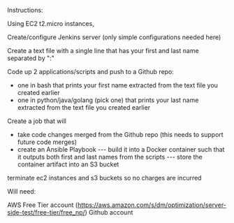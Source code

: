 Instructions:


Using EC2 t2.micro instances,

Create/configure Jenkins server (only simple configurations needed here)

Create a text file with a single line that has your first and last name separated by ":"

Code up 2 applications/scripts and push to a Github repo:
- one in bash that prints your first name extracted from the text file you created earlier
- one in python/java/golang (pick one) that prints your last name extracted from the text file you created earlier

Create a job that will
- take code changes merged from the Github repo (this needs to support future code merges)
- create an Ansible Playbook
--- build it into a Docker container such that it outputs both first and last names from the scripts
--- store the container artifact into an S3 bucket


terminate ec2 instances and s3 buckets so no charges are incurred


Will need:

AWS Free Tier account (https://aws.amazon.com/s/dm/optimization/server-side-test/free-tier/free_np/)
Github account
